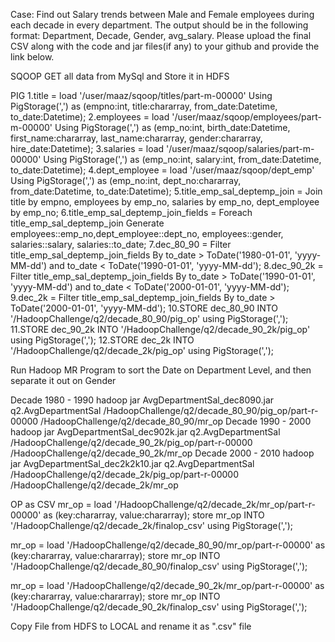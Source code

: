 Case:
Find out Salary trends between Male and Female employees during each decade in every department. The output should be in the following format: Department, Decade, Gender, avg_salary. Please upload the final CSV along with the code and jar files(if any) to your github and provide the link below.

SQOOP
GET all data from MySql and Store it in HDFS

PIG
1.title = load '/user/maaz/sqoop/titles/part-m-00000' Using PigStorage(',') as (empno:int, title:chararray, from_date:Datetime, to_date:Datetime);
2.employees = load '/user/maaz/sqoop/employees/part-m-00000' Using PigStorage(',') as (emp_no:int, birth_date:Datetime, first_name:chararray, last_name:chararray, gender:chararray, hire_date:Datetime);
3.salaries = load '/user/maaz/sqoop/salaries/part-m-00000' Using PigStorage(',') as (emp_no:int, salary:int, from_date:Datetime, to_date:Datetime);
4.dept_employee = load '/user/maaz/sqoop/dept_emp' Using PigStorage(',') as (emp_no:int, dept_no:chararray, from_date:Datetime, to_date:Datetime);
5.title_emp_sal_deptemp_join = Join title by empno, employees by emp_no, salaries by emp_no, dept_employee by emp_no; 
6.title_emp_sal_deptemp_join_fields = Foreach title_emp_sal_deptemp_join Generate employees::emp_no,dept_employee::dept_no, employees::gender, salaries::salary, salaries::to_date;
7.dec_80_90 = Filter title_emp_sal_deptemp_join_fields By to_date > ToDate('1980-01-01', 'yyyy-MM-dd') and to_date < ToDate('1990-01-01', 'yyyy-MM-dd');
8.dec_90_2k = Filter title_emp_sal_deptemp_join_fields By to_date > ToDate('1990-01-01', 'yyyy-MM-dd') and to_date < ToDate('2000-01-01', 'yyyy-MM-dd');
9.dec_2k = Filter title_emp_sal_deptemp_join_fields By to_date > ToDate('2000-01-01', 'yyyy-MM-dd');
10.STORE dec_80_90 INTO '/HadoopChallenge/q2/decade_80_90/pig_op' using PigStorage(',');
11.STORE dec_90_2k INTO '/HadoopChallenge/q2/decade_90_2k/pig_op' using PigStorage(',');
12.STORE dec_2k INTO '/HadoopChallenge/q2/decade_2k/pig_op' using PigStorage(',');

Run Hadoop MR Program to sort the Date on Department Level, and then separate it out on Gender

Decade 1980 - 1990
hadoop jar AvgDepartmentSal_dec8090.jar q2.AvgDepartmentSal /HadoopChallenge/q2/decade_80_90/pig_op/part-r-00000 /HadoopChallenge/q2/decade_80_90/mr_op
Decade 1990 - 2000
hadoop jar AvgDepartmentSal_dec902k.jar q2.AvgDepartmentSal /HadoopChallenge/q2/decade_90_2k/pig_op/part-r-00000 /HadoopChallenge/q2/decade_90_2k/mr_op
Decade 2000 - 2010
hadoop jar AvgDepartmentSal_dec2k2k10.jar q2.AvgDepartmentSal /HadoopChallenge/q2/decade_2k/pig_op/part-r-00000 /HadoopChallenge/q2/decade_2k/mr_op

OP as CSV
mr_op = load '/HadoopChallenge/q2/decade_2k/mr_op/part-r-00000' as (key:chararray, value:chararray);
store mr_op INTO '/HadoopChallenge/q2/decade_2k/finalop_csv' using PigStorage(',');

mr_op = load '/HadoopChallenge/q2/decade_80_90/mr_op/part-r-00000' as (key:chararray, value:chararray);
store mr_op INTO '/HadoopChallenge/q2/decade_80_90/finalop_csv' using PigStorage(',');

mr_op = load '/HadoopChallenge/q2/decade_90_2k/mr_op/part-r-00000' as (key:chararray, value:chararray);
store mr_op INTO '/HadoopChallenge/q2/decade_90_2k/finalop_csv' using PigStorage(',');


Copy File from HDFS to LOCAL and rename it as ".csv" file
